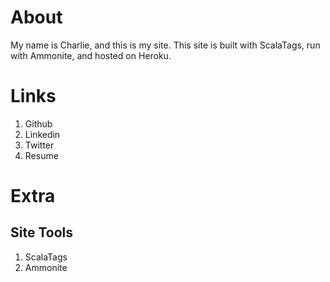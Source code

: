 # About
My name is Charlie, and this is my site.
This site is built with ScalaTags, run with Ammonite, and hosted on Heroku.

# Links
1. Github
2. Linkedin
3. Twitter
4. Resume

# Extra
## Site Tools
1. ScalaTags
2. Ammonite